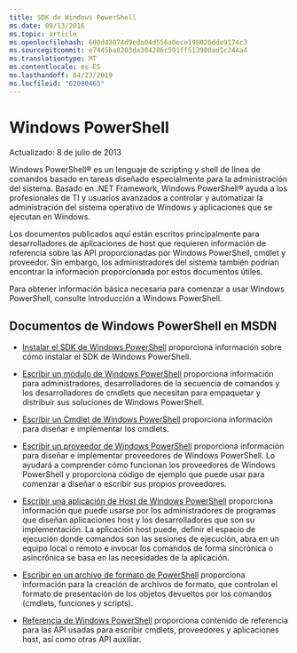 ```yaml
---
title: SDK de Windows PowerShell
ms.date: 09/13/2016
ms.topic: article
ms.openlocfilehash: 600d43874d9eda04d556a0ece198026dde9174c3
ms.sourcegitcommit: e7445ba8203da304286c591ff513900ad1c244a4
ms.translationtype: MT
ms.contentlocale: es-ES
ms.lasthandoff: 04/23/2019
ms.locfileid: "62080465"
---
```

# <a name="windows-powershell"></a>Windows PowerShell

Actualizado: 8 de julio de 2013

Windows PowerShell® es un lenguaje de scripting y shell de línea de comandos basado en tareas diseñado especialmente para la administración del sistema. Basado en .NET Framework, Windows PowerShell® ayuda a los profesionales de TI y usuarios avanzados a controlar y automatizar la administración del sistema operativo de Windows y aplicaciones que se ejecutan en Windows.

Los documentos publicados aquí están escritos principalmente para desarrolladores de aplicaciones de host que requieren información de referencia sobre las API proporcionadas por Windows PowerShell, cmdlet y proveedor.
Sin embargo, los administradores del sistema también podrían encontrar la información proporcionada por estos documentos útiles.

Para obtener información básica necesaria para comenzar a usar Windows PowerShell, consulte Introducción a Windows PowerShell.

## <a name="windows-powershell-documents-on-msdn"></a>Documentos de Windows PowerShell en MSDN

- [Instalar el SDK de Windows PowerShell](https://msdn.microsoft.com/en-us/library/ff458115.aspx) proporciona información sobre cómo instalar el SDK de Windows PowerShell.

- [Escribir un módulo de Windows PowerShell](./module/writing-a-windows-powershell-module.md) proporciona información para administradores, desarrolladores de la secuencia de comandos y los desarrolladores de cmdlets que necesitan para empaquetar y distribuir sus soluciones de Windows PowerShell.

- [Escribir un Cmdlet de Windows PowerShell](./cmdlet/writing-a-windows-powershell-cmdlet.md) proporciona información para diseñar e implementar los cmdlets.

- [Escribir un proveedor de Windows PowerShell](./provider/writing-a-windows-powershell-provider.md) proporciona información para diseñar e implementar proveedores de Windows PowerShell. Lo ayudará a comprender cómo funcionan los proveedores de Windows PowerShell y proporciona código de ejemplo que puede usar para comenzar a diseñar o escribir sus propios proveedores.

- [Escribir una aplicación de Host de Windows PowerShell](./hosting/writing-a-windows-powershell-host-application.md) proporciona información que puede usarse por los administradores de programas que diseñan aplicaciones host y los desarrolladores que son su implementación. La aplicación host puede, definir el espacio de ejecución donde comandos son las sesiones de ejecución, abra en un equipo local o remoto e invocar los comandos de forma sincrónica o asincrónica se basa en las necesidades de la aplicación.

- [Escribir en un archivo de formato de PowerShell](./format/writing-a-powershell-formatting-file.md) proporciona información para la creación de archivos de formato, que controlan el formato de presentación de los objetos devueltos por los comandos (cmdlets, funciones y scripts).

- [Referencia de Windows PowerShell](./windows-powershell-reference.md) proporciona contenido de referencia para las API usadas para escribir cmdlets, proveedores y aplicaciones host, así como otras API auxiliar.
